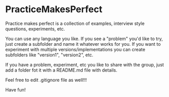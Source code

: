 # PracticeMakesPerfect
Practice makes perfect is a collection of examples, interview style questions, experiments, etc.

You can use any language you like. If you see a "problem" you'd like to try, just create a subfolder
and name it whatever works for you. If you want to experiment with multiple versions/implementations
you can create subfolders like "version1", "version2", etc.

If you have a problem, experiment, etc you like to share with the group, just add a folder fot it with a 
README.md file with details.

Feel free to edit .gitignore file as well!!!

Have fun!
